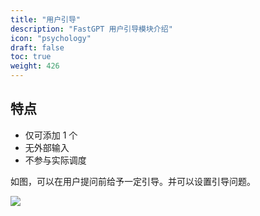 ```yaml
---
title: "用户引导"
description: "FastGPT 用户引导模块介绍"
icon: "psychology"
draft: false
toc: true
weight: 426
---
```


## 特点

- 仅可添加 1 个
- 无外部输入
- 不参与实际调度

如图，可以在用户提问前给予一定引导。并可以设置引导问题。

![](https://cdn.jsdelivr.us/gh/yangchuansheng/fastgpt-docs@main/assets/imgs/guide.png)
